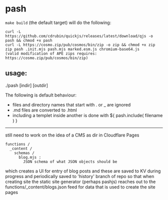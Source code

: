 # pash

`make build` (the default target) will do the following:

```
curl -L https://github.com/cdrubin/quickjs/releases/latest/download/qjs -o pash && chmod +x pash
curl -L https://cosmo.zip/pub/cosmos/bin/zip -o zip && chmod +x zip
zip pash .init.mjs pash.mjs marked.esm.js chromium-base64.js
(valid modification of APE zips requires: https://cosmo.zip/pub/cosmos/bin/zip)
```

## usage:

./pash [indir] [outdir]

The following is default behaviour:

- files and directory names that start with . or _ are ignored
- .md files are converted to .html
- including a templet inside another is done with ${ pash.include( filename ) }

---

still need to work on the idea of a CMS as dir in Cloudflare Pages

```
functions /
  _content /
    schemas /
      blog.mjs : 
        JSON schema of what JSON objects should be
```

 which creates a UI for entry of blog posts and these are saved to KV during
 progress and periodically saved to 'history' branch of repo so that 
 when creating site the static site generator (perhaps pashjs) reaches out
 to the functions/_content/blogs.json feed for data that is used to create 
 the site pages

